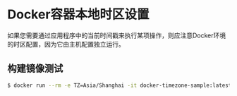 # Docker容器本地时区设置

如果您需要通过应用程序中的当前时间戳来执行某项操作，则应注意Docker环境的时区配置，因为它由主机配置独立运行。

## 构建镜像测试

``` bash
$ docker run --rm -e TZ=Asia/Shanghai -it docker-timezone-sample:latest date
```

